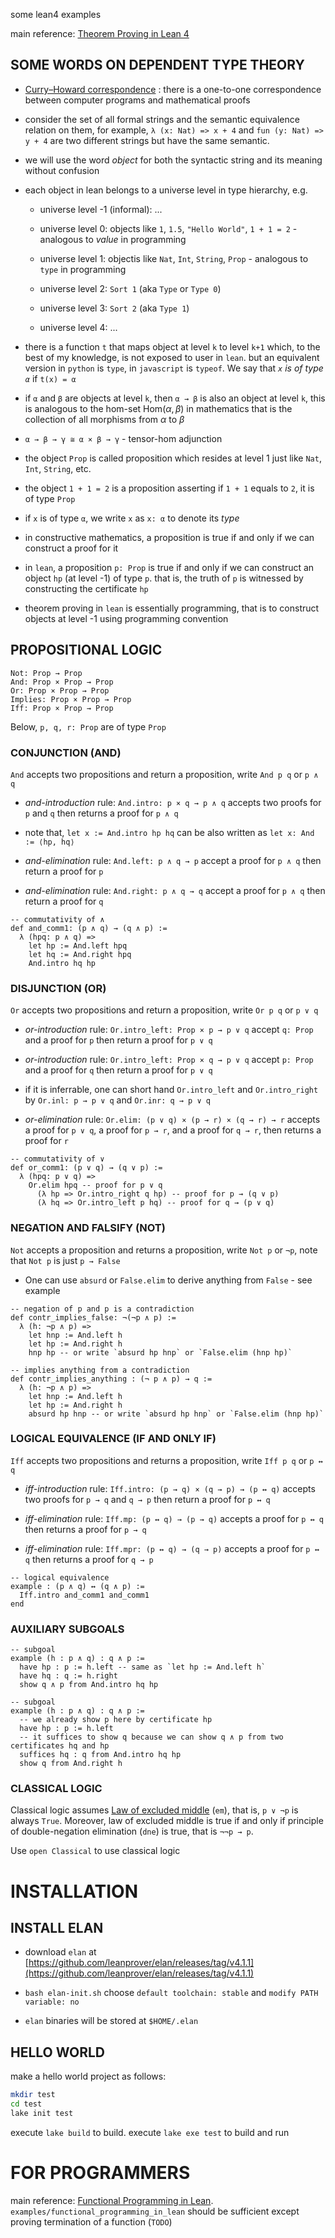 some lean4 examples

main reference: [Theorem Proving in Lean 4](https://lean-lang.org/theorem_proving_in_lean4/)

## SOME WORDS ON DEPENDENT TYPE THEORY

- [Curry–Howard correspondence](https://en.wikipedia.org/wiki/Curry%E2%80%93Howard_correspondence) : there is a one-to-one correspondence between computer programs and mathematical proofs


- consider the set of all formal strings and the semantic equivalence relation on them, for example, `λ (x: Nat) => x + 4` and `fun (y: Nat) => y + 4` are two different strings but have the same semantic.

- we will use the word *object* for both the syntactic string and its meaning without confusion

- each object in lean belongs to a universe level in type hierarchy, e.g.

    - universe level -1 (informal): ...

    - universe level 0: objects like `1`, `1.5`, `"Hello World"`, `1 + 1 = 2` - analogous to *value* in programming

    - universe level 1: objectis like `Nat`, `Int`, `String`, `Prop` - analogous to `type` in programming

    - universe level 2: `Sort 1` (aka `Type` or `Type 0`)

    - universe level 3: `Sort 2` (aka `Type 1`)

    - universe level 4: ...

- there is a function `t` that maps object at level `k` to level `k+1` which, to the best of my knowledge, is not exposed to user in `lean`. but an equivalent version in `python` is `type`, in `javascript` is `typeof`. We say that *`x` is of type `α`* if `t(x) = α`

- if `α` and `β` are objects at level `k`, then `α → β` is also an object at level `k`, this is analogous to the hom-set $\mathrm{Hom}(\alpha, \beta)$ in mathematics that is the collection of all morphisms from $\alpha$ to $\beta$

- `α → β → γ ≅ α × β → γ` - tensor-hom adjunction

- the object `Prop` is called proposition which resides at level 1 just like `Nat`, `Int`, `String`, etc.

- the object `1 + 1 = 2` is a proposition asserting if `1 + 1` equals to `2`, it is of type `Prop` 

- if `x` is of type `α`, we write `x` as `x: α` to denote its *type*

- in constructive mathematics, a proposition is true if and only if we can construct a proof for it

- in `lean`, a proposition `p: Prop` is true if and only if we can construct an object `hp` (at level -1) of type `p`. that is, the truth of `p` is witnessed by constructing the certificate `hp`

- theorem proving in `lean` is essentially programming, that is to construct objects at level -1 using programming convention

## PROPOSITIONAL LOGIC

```lean
Not: Prop → Prop
And: Prop × Prop → Prop
Or: Prop × Prop → Prop
Implies: Prop × Prop → Prop
Iff: Prop × Prop → Prop
```

Below, `p, q, r: Prop` are of type `Prop`

### CONJUNCTION (AND)

`And` accepts two propositions and return a proposition, write `And p q` or `p ∧ q`

- *and-introduction* rule: `And.intro: p × q → p ∧ q` accepts two proofs for `p` and `q` then returns a proof for `p ∧ q`

- note that, `let x := And.intro hp hq` can be also written as `let x: And := ⟨hp, hq⟩`

- *and-elimination* rule: `And.left: p ∧ q → p` accept a proof for `p ∧ q` then return a proof for `p`

- *and-elimination* rule: `And.right: p ∧ q → q` accept a proof for `p ∧ q` then return a proof for `q`

```lean
-- commutativity of ∧
def and_comm1: (p ∧ q) → (q ∧ p) :=
  λ (hpq: p ∧ q) =>
    let hp := And.left hpq
    let hq := And.right hpq
    And.intro hq hp
```

### DISJUNCTION (OR)

`Or` accepts two propositions and return a proposition, write `Or p q` or `p ∨ q`

- *or-introduction* rule: `Or.intro_left: Prop × p → p ∨ q` accept `q: Prop` and a proof for `p` then return a proof for `p ∨ q`

- *or-introduction* rule: `Or.intro_left: Prop × q → p ∨ q` accept `p: Prop` and a proof for `q` then return a proof for `p ∨ q`

- if it is inferrable, one can short hand `Or.intro_left` and `Or.intro_right` by `Or.inl: p → p ∨ q` and `Or.inr: q → p ∨ q`

- *or-elimination* rule: `Or.elim: (p ∨ q) × (p → r) × (q → r) → r` accepts a proof for `p ∨ q`, a proof for `p → r`, and a proof for `q → r`, then returns a proof for `r`

```lean
-- commutativity of ∨
def or_comm1: (p ∨ q) → (q ∨ p) :=
  λ (hpq: p ∨ q) =>
    Or.elim hpq -- proof for p ∨ q
      (λ hp => Or.intro_right q hp) -- proof for p → (q ∨ p)
      (λ hq => Or.intro_left p hq) -- proof for q → (p ∨ q)
```

### NEGATION AND FALSIFY (NOT)

`Not` accepts a proposition and returns a proposition, write `Not p` or `¬p`, note that `Not p` is just `p → False`

- One can use `absurd` or `False.elim` to derive anything from `False` - see example

```lean
-- negation of p and p is a contradiction
def contr_implies_false: ¬(¬p ∧ p) :=
  λ (h: ¬p ∧ p) =>
    let hnp := And.left h
    let hp := And.right h
    hnp hp -- or write `absurd hp hnp` or `False.elim (hnp hp)`

-- implies anything from a contradiction
def contr_implies_anything : (¬ p ∧ p) → q :=
  λ (h: ¬p ∧ p) =>
    let hnp := And.left h
    let hp := And.right h
    absurd hp hnp -- or write `absurd hp hnp` or `False.elim (hnp hp)`
```

### LOGICAL EQUIVALENCE (IF AND ONLY IF)

`Iff` accepts two propositions and returns a proposition, write `Iff p q` or `p ↔ q`

- *iff-introduction* rule: `Iff.intro: (p → q) × (q → p) → (p ↔ q)` accepts two proofs for `p → q` and `q → p` then return a proof for `p ↔ q`

- *iff-elimination* rule: `Iff.mp: (p ↔ q) → (p → q)` accepts a proof for `p ↔ q` then returns a proof for `p → q`

- *iff-elimination* rule: `Iff.mpr: (p ↔ q) → (q → p)` accepts a proof for `p ↔ q` then returns a proof for `q → p`

```lean
-- logical equivalence
example : (p ∧ q) ↔ (q ∧ p) :=
  Iff.intro and_comm1 and_comm1
end
```

### AUXILIARY SUBGOALS

```lean
-- subgoal
example (h : p ∧ q) : q ∧ p :=
  have hp : p := h.left -- same as `let hp := And.left h`
  have hq : q := h.right
  show q ∧ p from And.intro hq hp

-- subgoal
example (h : p ∧ q) : q ∧ p :=
  -- we already show p here by certificate hp
  have hp : p := h.left
  -- it suffices to show q because we can show q ∧ p from two certificates hq and hp
  suffices hq : q from And.intro hq hp
  show q from And.right h
```

### CLASSICAL LOGIC

Classical logic assumes [Law of excluded middle](https://en.wikipedia.org/wiki/Law_of_excluded_middle) (`em`), that is, `p ∨ ¬p` is always `True`. Moreover, law of excluded middle is true if and only if principle of double-negation elimination (`dne`) is true, that is `¬¬p → p`.

Use `open Classical` to use classical logic




# INSTALLATION

## INSTALL ELAN

- download `elan` at [https://github.com/leanprover/elan/releases/tag/v4.1.1](https://github.com/leanprover/elan/releases/tag/v4.1.1)

- `bash elan-init.sh` choose `default toolchain: stable` and `modify PATH variable: no`

- `elan` binaries will be stored at `$HOME/.elan`

## HELLO WORLD

make a hello world project as follows:

```bash
mkdir test
cd test
lake init test
```

execute `lake build` to build. execute `lake exe test` to build and run

# FOR PROGRAMMERS

main reference: [Functional Programming in Lean](https://lean-lang.org/functional_programming_in_lean/). `examples/functional_programming_in_lean` should be sufficient except proving termination of a function (`TODO`)